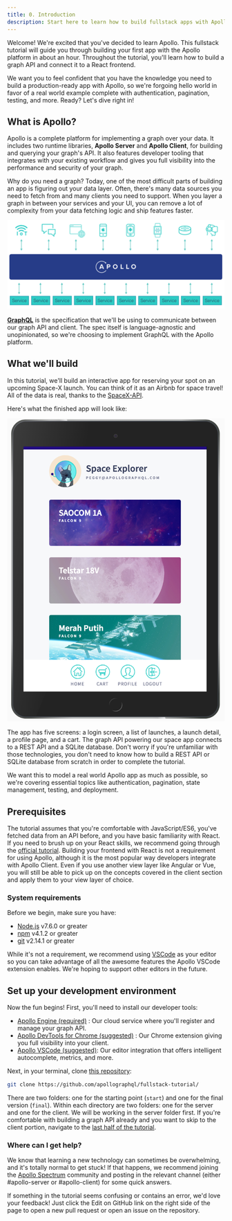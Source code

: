 ```yaml
---
title: 0. Introduction
description: Start here to learn how to build fullstack apps with Apollo
---
```


Welcome! We're excited that you've decided to learn Apollo. This fullstack tutorial will guide you through building your first app with the Apollo platform in about an hour. Throughout the tutorial, you'll learn how to build a graph API and connect it to a React frontend.

We want you to feel confident that you have the knowledge you need to build a production-ready app with Apollo, so we're forgoing hello world in favor of a real world example complete with authentication, pagination, testing, and more. Ready? Let's dive right in!

<h2 id="what-is-apollo">What is Apollo?</h2>

Apollo is a complete platform for implementing a graph over your data. It includes two runtime libraries, **Apollo Server** and **Apollo Client**, for building and querying your graph's API. It also features developer tooling that integrates with your existing workflow and gives you full visibility into the performance and security of your graph.

Why do you need a graph? Today, one of the most difficult parts of building an app is figuring out your data layer. Often, there's many data sources you need to fetch from and many clients you need to support. When you layer a graph in between your services and your UI, you can remove a lot of complexity from your data fetching logic and ship features faster.

<div style="text-align:center">
  <img src="../images/graph-layer.png" alt="Graph layer">
</div>

**[GraphQL](https://www.graphql.org/)** is the specification that we'll be using to communicate between our graph API and client. The spec itself is language-agnostic and unopinionated, so we're choosing to implement GraphQL with the Apollo platform.

<h2 id="tutorial-app">What we'll build</h2>

In this tutorial, we'll build an interactive app for reserving your spot on an upcoming Space-X launch. You can think of it as an Airbnb for space travel! All of the data is real, thanks to the [SpaceX-API](https://github.com/r-spacex/SpaceX-API).

Here's what the finished app will look like:

<div style="text-align:center">
  <img src="../images/space-explorer.png" alt="Space explorer">
</div>

The app has five screens: a login screen, a list of launches, a launch detail, a profile page, and a cart. The graph API powering our space app connects to a REST API and a SQLite database. Don't worry if you're unfamiliar with those technologies, you don't need to know how to build a REST API or SQLite database from scratch in order to complete the tutorial.

We want this to model a real world Apollo app as much as possible, so we're covering essential topics like authentication, pagination, state management, testing, and deployment.

<h2 id="prerequisites">Prerequisites</h2>

The tutorial assumes that you're comfortable with JavaScript/ES6, you've fetched data from an API before, and you have basic familiarity with React. If you need to brush up on your React skills, we recommend going through the [official tutorial](https://reactjs.org/tutorial/tutorial.html). Building your frontend with React is not a requirement for using Apollo, although it is the most popular way developers integrate with Apollo Client. Even if you use another view layer like Angular or Vue, you will still be able to pick up on the concepts covered in the client section and apply them to your view layer of choice.

<h3 id="system-requirements">System requirements</h3>

Before we begin, make sure you have:

- [Node.js](https://nodejs.org/) v7.6.0 or greater
- [npm](https://www.npmjs.com/) v4.1.2 or greater
- [git](https://git-scm.com/) v2.14.1 or greater

While it's not a requirement, we recommend using [VSCode](https://code.visualstudio.com/) as your editor so you can take advantage of all the awesome features the Apollo VSCode extension enables. We're hoping to support other editors in the future.

<h2 id="dev-environment">Set up your development environment</h2>

Now the fun begins! First, you'll need to install our developer tools:

- [Apollo Engine (required)](https://engine.apollographql.com) : Our cloud service where you'll register and manage your graph API.
- [Apollo DevTools for Chrome (suggested)](https://chrome.google.com/webstore/detail/apollo-client-developer-t/jdkknkkbebbapilgoeccciglkfbmbnfm) : Our Chrome extension giving you full visibility into your client.
- [Apollo VSCode (suggested)](https://marketplace.visualstudio.com/items?itemName=apollographql.vscode-apollo): Our editor integration that offers intelligent autocomplete, metrics, and more.

Next, in your terminal, clone [this repository](https://github.com/apollographql/fullstack-tutorial):

```bash
git clone https://github.com/apollographql/fullstack-tutorial/
```

There are two folders: one for the starting point (`start`) and one for the final version (`final`). Within each directory are two folders: one for the server and one for the client. We will be working in the server folder first. If you're comfortable with building a graph API already and you want to skip to the client portion, navigate to the [last half of the tutorial](./client.html).

<!--
TODO: Add in this section after Apollo VSCode works for server development
<h3 id="vscode">Configure Apollo VSCode</h3> -->

<h3 id="help">Where can I get help?</h3>

We know that learning a new technology can sometimes be overwhelming, and it's totally normal to get stuck! If that happens, we recommend joining the [Apollo Spectrum](https://spectrum.chat/apollo) community and posting in the relevant channel (either #apollo-server or #apollo-client) for some quick answers.

If something in the tutorial seems confusing or contains an error, we'd love your feedback! Just click the Edit on GitHub link on the right side of the page to open a new pull request or open an issue on the repository.
